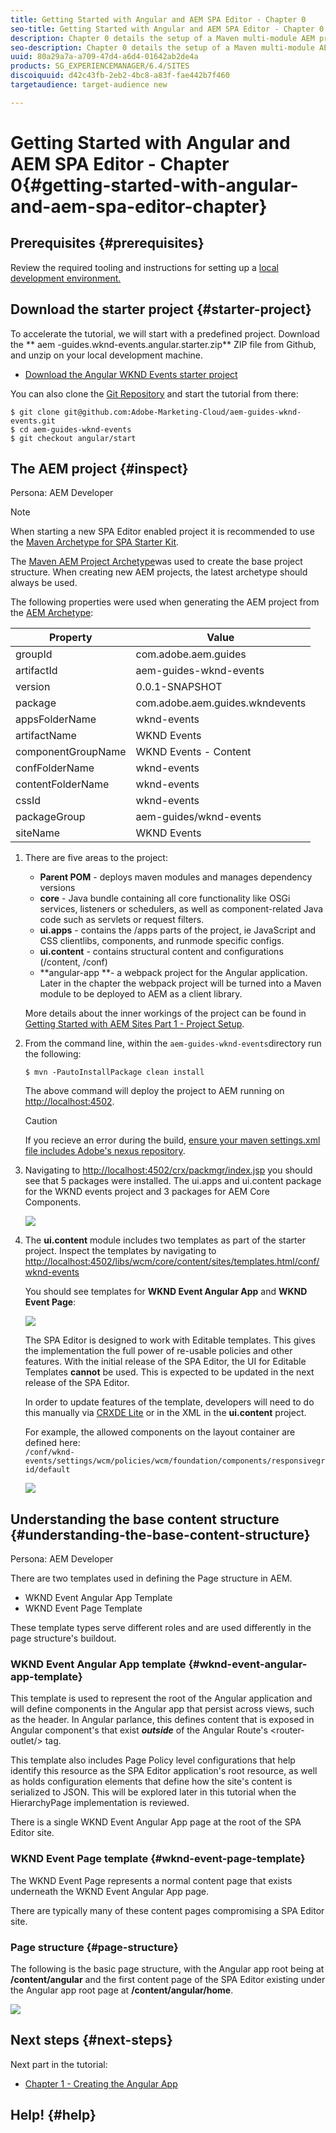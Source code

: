 ```yaml
---
title: Getting Started with Angular and AEM SPA Editor - Chapter 0
seo-title: Getting Started with Angular and AEM SPA Editor - Chapter 0
description: Chapter 0 details the setup of a Maven multi-module AEM project with a dedicated module for Single Page Application or SPA development. The goal for this chapter is to integrate an Angular project with a traditional AEM Maven build process.
seo-description: Chapter 0 details the setup of a Maven multi-module AEM project with a dedicated module for Single Page Application or SPA development. The goal for this chapter is to integrate an Angular project with a traditional AEM Maven build process.
uuid: 80a29a7a-a709-47d4-a6d4-01642ab2de4a
products: SG_EXPERIENCEMANAGER/6.4/SITES
discoiquuid: d42c43fb-2eb2-4bc8-a83f-fae442b7f460
targetaudience: target-audience new

---
```


# Getting Started with Angular and AEM SPA Editor - Chapter 0{#getting-started-with-angular-and-aem-spa-editor-chapter}

## Prerequisites {#prerequisites}

Review the required tooling and instructions for setting up a [local development environment.](../../../../sites/using/getting-started-spa-wknd-tutorial-develop/angular.md#local-dev-env)

## Download the starter project {#starter-project}

To accelerate the tutorial, we will start with a predefined project. Download the ** aem -guides.wknd-events.angular.starter.zip** 
ZIP file from Github, and unzip on your local development machine.

* [Download the Angular WKND Events starter project](https://github.com/Adobe-Marketing-Cloud/aem-guides-wknd-events/releases/tag/angular-v1.0.0)

You can also clone the [Git Repository](https://github.com/Adobe-Marketing-Cloud/aem-guides-wknd-events) and start the tutorial from there:

```shell
$ git clone git@github.com:Adobe-Marketing-Cloud/aem-guides-wknd-events.git
$ cd aem-guides-wknd-events
$ git checkout angular/start
```

## The AEM project {#inspect}

Persona: AEM Developer

>[!NOTE]
>
>When starting a new SPA Editor enabled project it is recommended to use the [Maven Archetype for SPA Starter Kit](https://github.com/adobe/aem-spa-project-archetype).

The [Maven AEM Project Archetype](https://github.com/Adobe-Marketing-Cloud/aem-project-archetype)was used to create the base project structure. When creating new AEM projects, the latest archetype should always be used.

The following properties were used when generating the AEM project from the [AEM Archetype](https://github.com/Adobe-Marketing-Cloud/aem-project-archetype/releases/tag/aem-project-archetype-14):

| Property |Value |
|---|---|
| groupId |com.adobe.aem.guides |
| artifactId |aem-guides-wknd-events |
| version |0.0.1-SNAPSHOT |
| package |com.adobe.aem.guides.wkndevents |
| appsFolderName |wknd-events |
| artifactName |WKND Events |
| componentGroupName |WKND Events - Content |
| confFolderName |wknd-events |
| contentFolderName |wknd-events |
| cssId |wknd-events |
| packageGroup |aem-guides/wknd-events |
| siteName |WKND Events |

1. There are five areas to the project:

    * **Parent POM** - deploys maven modules and manages dependency versions
    * **core** - Java bundle containing all core functionality like OSGi services, listeners or schedulers, as well as component-related Java code such as servlets or request filters.
    * **ui.apps** - contains the /apps parts of the project, ie JavaScript and CSS clientlibs, components, and runmode specific configs.
    * **ui.content** - contains structural content and configurations (/content, /conf)
    * **angular-app **- a webpack project for the Angular application. Later in the chapter the webpack project will be turned into a Maven module to be deployed to AEM as a client library.

   More details about the inner workings of the project can be found in [Getting Started with AEM Sites Part 1 - Project Setup](https://helpx.adobe.com/experience-manager/kt/sites/using/getting-started-wknd-tutorial-develop/part1.html#project-structure).

1. From the command line, within the `aem-guides-wknd-events`directory run the following:

   ```shell
   $ mvn -PautoInstallPackage clean install
   ```

   The above command will deploy the project to AEM running on [http://localhost:4502](http://localhost:4502/).

   >[!CAUTION]
   >
   >If you recieve an error during the build, [ensure your maven settings.xml file includes Adobe's nexus repository](https://helpx.adobe.com/experience-manager/kb/SetUpTheAdobeMavenRepository.html).

1. Navigating to [http://localhost:4502/crx/packmgr/index.jsp](http://localhost:4502/crx/packmgr/index.jsp) you should see that 5 packages were installed. The ui.apps and ui.content package for the WKND events project and 3 packages for AEM Core Components.

   ![](assets/packages-w-thumb.png)

1. The **ui.content** module includes two templates as part of the starter project. Inspect the templates by navigating to [http://localhost:4502/libs/wcm/core/content/sites/templates.html/conf/wknd-events](http://localhost:4502/libs/wcm/core/content/sites/templates.html/conf/wknd-events)

   You should see templates for **WKND Event Angular App** and **WKND Event Page**:

   ![](assets/templates.png)

   The SPA Editor is designed to work with Editable templates. This gives the implementation the full power of re-usable policies and other features. With the initial release of the SPA Editor, the UI for Editable Templates **cannot** be used. This is expected to be updated in the next release of the SPA Editor.

   In order to update features of the template, developers will need to do this manually via [CRXDE Lite](http://localhost:4502/conf/wknd-events/settings/wcm/policies.html) or in the XML in the **ui.content** project.

   For example, the allowed components on the layout container are defined here:  
   `/conf/wknd-events/settings/wcm/policies/wcm/foundation/components/responsivegrid/default`

   ![](assets/template-allowed-components.png)

## Understanding the base content structure {#understanding-the-base-content-structure}

Persona: AEM Developer

There are two templates used in defining the Page structure in AEM.

* WKND Event Angular App Template
* WKND Event Page Template

These template types serve different roles and are used differently in the page structure's buildout.

### WKND Event Angular App template {#wknd-event-angular-app-template}

This template is used to represent the root of the Angular application and will define components in the Angular app that persist across views, such as the header. In  Angular  parlance, this defines content that is exposed in Angular component's that exist ***outside*** of the Angular Route's &lt;router-outlet/&gt; tag.

This template also includes Page Policy level configurations that help identify this resource as the SPA Editor application's root resource, as well as holds configuration elements that define how the site's content is serialized to JSON. This will be explored later in this tutorial when the HierarchyPage implementation is reviewed.

There is a single WKND Event Angular App page at the root of the SPA Editor site.

### WKND Event Page template {#wknd-event-page-template}

The WKND Event Page represents a normal content page that exists underneath the WKND Event Angular App page.

There are typically many of these content pages compromising a SPA Editor site.

### Page structure {#page-structure}

The following is the basic page structure, with the Angular app root being at **/content/angular** and the first content page of the SPA Editor existing under the Angular app root page at **/content/angular/home**.

![](assets/page-structure.png) 

## Next steps {#next-steps}

Next part in the tutorial:

* [Chapter 1 - Creating the Angular App](../../../../sites/using/getting-started-spa-wknd-tutorial-develop/angular/chapter-1.md)

## Help! {#help}

